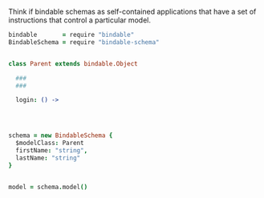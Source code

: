Think if bindable schemas as self-contained applications that have a set of instructions that control a particular model. 

```coffeescript
bindable       = require "bindable"
BindableSchema = require "bindable-schema"


class Parent extends bindable.Object

  ###
  ###

  login: () ->




schema = new BindableSchema {
  $modelClass: Parent
  firstName: "string",
  lastName: "string"
}


model = schema.model()

```